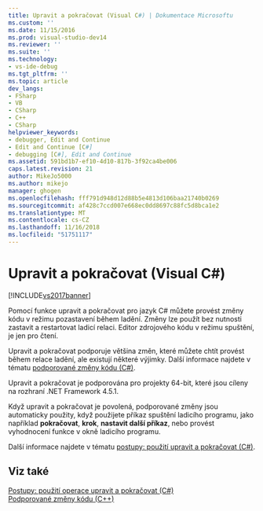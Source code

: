 ```yaml
---
title: Upravit a pokračovat (Visual C#) | Dokumentace Microsoftu
ms.custom: ''
ms.date: 11/15/2016
ms.prod: visual-studio-dev14
ms.reviewer: ''
ms.suite: ''
ms.technology:
- vs-ide-debug
ms.tgt_pltfrm: ''
ms.topic: article
dev_langs:
- FSharp
- VB
- CSharp
- C++
- CSharp
helpviewer_keywords:
- debugger, Edit and Continue
- Edit and Continue [C#]
- debugging [C#], Edit and Continue
ms.assetid: 591bd1b7-ef10-4d10-817b-3f92ca4be006
caps.latest.revision: 21
author: MikeJo5000
ms.author: mikejo
manager: ghogen
ms.openlocfilehash: fff791d948d12d88b5e4813d106baa21740b0269
ms.sourcegitcommit: af428c7ccd007e668ec0dd8697c88fc5d8bca1e2
ms.translationtype: MT
ms.contentlocale: cs-CZ
ms.lasthandoff: 11/16/2018
ms.locfileid: "51751117"
---
```

# <a name="edit-and-continue-visual-c"></a>Upravit a pokračovat (Visual C#)
[!INCLUDE[vs2017banner](../includes/vs2017banner.md)]

Pomocí funkce upravit a pokračovat pro jazyk C# můžete provést změny kódu v režimu pozastavení během ladění. Změny lze použít bez nutnosti zastavit a restartovat ladicí relaci. Editor zdrojového kódu v režimu spuštění, je jen pro čtení.  
  
 Upravit a pokračovat podporuje většina změn, které můžete chtít provést během relace ladění, ale existují některé výjimky. Další informace najdete v tématu [podporované změny kódu (C#)](../debugger/supported-code-changes-csharp.md).  
  
 Upravit a pokračovat je podporována pro projekty 64-bit, které jsou cíleny na rozhraní .NET Framework 4.5.1.  
  
 Když upravit a pokračovat je povolená, podporované změny jsou automaticky použity, když použijete příkaz spuštění ladicího programu, jako například **pokračovat**, **krok**, **nastavit další příkaz**, nebo provést vyhodnocení funkce v okně ladicího programu.  
  
 Další informace najdete v tématu [postupy: použití upravit a pokračovat (C#)](../debugger/how-to-use-edit-and-continue-csharp.md).  
  
## <a name="see-also"></a>Viz také  
 [Postupy: použití operace upravit a pokračovat (C#)](../debugger/how-to-use-edit-and-continue-csharp.md)   
 [Podporované změny kódu (C++)](../debugger/supported-code-changes-csharp.md)



